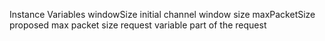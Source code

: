 Instance Variables
	windowSize	<SmallInteger> initial channel window size
	maxPacketSize	<SmallInteger> proposed max packet size
	request	<SSH2ChannelOpenRequest> variable part of the request

